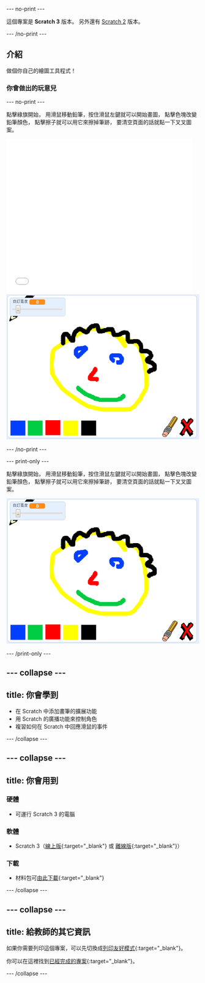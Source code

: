 --- no-print ---

這個專案是 **Scratch 3** 版本。 另外還有 [Scratch 2](https://projects.raspberrypi.org/zh-TW/projects/paint-box-scratch2) 版本。

--- /no-print ---

## 介紹

做個你自己的繪圖工具程式！

### 你會做出的玩意兒

--- no-print ---

點擊綠旗開始， 用滑鼠移動鉛筆，按住滑鼠左鍵就可以開始畫圖， 點擊色塊改變鉛筆顏色， 點擊擦子就可以用它來擦掉筆跡， 要清空頁面的話就點一下叉叉圖案。

<div class="scratch-preview">
  <iframe allowtransparency="true" width="485" height="402" src="//scratch.mit.edu/projects/embed/377753045/?autostart=false" frameborder="0" scrolling="no"></iframe>
  <img src="images/showcase.png">
</div>

--- /no-print ---

--- print-only ---

點擊綠旗開始， 用滑鼠移動鉛筆，按住滑鼠左鍵就可以開始畫圖， 點擊色塊改變鉛筆顏色， 點擊擦子就可以用它來擦掉筆跡， 要清空頁面的話就點一下叉叉圖案。

![演示](images/showcase.png)

--- /print-only ---

--- collapse ---
---
title: 你會學到
---
+ 在 Scratch 中添加畫筆的擴展功能
+ 用 Scratch 的廣播功能來控制角色
+ 複習如何在 Scratch 中回應滑鼠的事件

--- /collapse ---

--- collapse ---
---
title: 你會用到
---
### 硬體

+ 可運行 Scratch 3 的電腦

### 軟體

+ Scratch 3（[線上版](https://rpf.io/scratchon){:target="_blank"} 或 [離線版](https://rpf.io/scratchoff){:target="_blank"}）

### 下載

+ 材料包可[由此下載](https://rpf.io/p/en/paint-box-go){:target="_blank"}

--- /collapse ---

--- collapse ---
---
title: 給教師的其它資訊
---
如果你需要列印這個專案，可以先切換成[列印友好模式](https://projects.raspberrypi.org/zh-TW/projects/paint-box/print){:target="_blank"}。

你可以在這裡找到[已經完成的專案](https://rpf.io/p/zh-TW/paint-box-get){:target="_blank"}。

--- /collapse ---